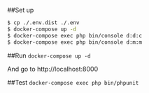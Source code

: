 ##Set up

```bash
$ cp ./.env.dist ./.env
$ docker-compose up -d
$ docker-compose exec php bin/console d:d:c
$ docker-compose exec php bin/console d:m:m
```

##Run
`docker-compose up -d`

And go to http://localhost:8000

##Test
`docker-compose exec php bin/phpunit`
